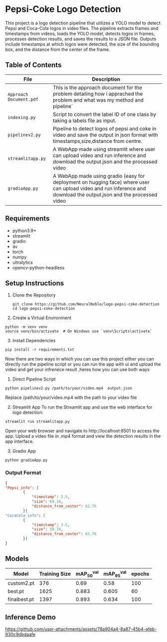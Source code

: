 # Pepsi-Coke Logo Detection 
This project is a logo detection pipeline that utilizes a YOLO model to detect Pepsi and Coca-Cola logos in video files. The pipeline extracts frames and timestamps from videos, loads the YOLO model, detects logos in frames, processes detection results, and saves the results to a JSON file. Outputs include timestamps at which logos were detected, the size of the bounding box, and the distance from the center of the frame.

## Table of Contents 

| File        | Description                                                        |
|-------------|--------------------------------------------------------------------|
|`Approach Document.pdf`| This is the approach document for the problem detailing how i apprached the problem and what was my method and pipeline`|
| `indexing.py` | Script to convert the label ID of one class by taking a labels file as input.                                |
| `pipelinev2.py` | Pipeline to detect logos of pepsi and coke in video and save the output in json format with timestamps,size,distance from centre. |
| `streamlitapp.py` | A WebApp made using streamlit where user can upload video and run inference and download the output.json and the processed video |
| `gradioApp.py` | A WebApp made using gradio (easy for deployment on hugging face) where user can upload video and run inference and download the output.json and the processed video |


## Requirements
- python3.9+
- streamlit
- gradio
- av
- torch
- numpy
- ultralytics
- opencv-python-headless

## Setup Instructions

1. Clone the Repository
   ```
   git clone https://github.com/NeuralNoble/logo-pepsi-coke-detection
   cd logo-pepsi-coke-detection
   ```
2. Create a Virtual Environment
  ```
  python -m venv venv
  source venv/bin/activate  # On Windows use `venv\Scripts\activate`
  ```
3. Install Dependencies
```
pip install -r requirements.txt
```
Now there are two ways in which you can use this project either you can directly run the pipeline script or you can run the app with ui and upload the video and get your infrenece result ,heres how you can use both ways 

1. Direct Pipeline Script
 ```
python pipelinev2.py /path/to/your/video.mp4  output.json
```
Replace /path/to/your/video.mp4 with the path to your video file



2. Streamlit App
To run the Streamlit app and use the web interface for logo detection:
```
streamlit run streamlitapp.py
```
Open your web browser and navigate to http://localhost:8501 to access the app. Upload a video file in .mp4 format and view the detection results in the app interface.

3. Gradio App
```
python gradioApp.py
```

### Output Format
```json
{
"Pepsi_info": [
        {
            "timestamp": 2.5,
            "size": 69.14,
            "distance_from_center": 62.76
        }]
"CocaCola_info": [
        {
            "timestamp": 3.5,
            "size": 59.74,
            "distance_from_center": 63.76
        }]
}

```

## Models 
| Model | Training Size | mAP<sub>50</sub><sup>val</sup> | mAP<sub>95</sub><sup>val</sup> | epochs |
|-------|---------------|-------------------------------|-------------------------------|----------|
| custom2.pt| 376          | 0.69                       | 0.58                          | 100
| best.pt | 1625          | 0.883                           | 0.605                          | 60
| finalbest.pt | 1397          | 0.893                           | 0.634                          | 100

## Inference Demo 

https://github.com/user-attachments/assets/78a904a4-8a87-45b4-afeb-930c9dbdaafe




